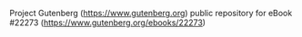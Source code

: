 Project Gutenberg (https://www.gutenberg.org) public repository for eBook #22273 (https://www.gutenberg.org/ebooks/22273)
